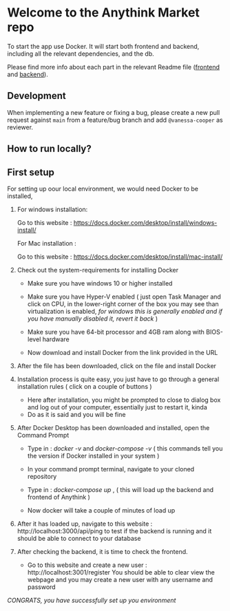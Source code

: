 # Welcome to the Anythink Market repo

To start the app use Docker. It will start both frontend and backend, including all the relevant dependencies, and the db.

Please find more info about each part in the relevant Readme file ([frontend](frontend/readme.md) and [backend](backend/README.md)).

## Development

When implementing a new feature or fixing a bug, please create a new pull request against `main` from a feature/bug branch and add `@vanessa-cooper` as reviewer.

## How to run locally?
## First setup


For setting up oour local environment, we would need Docker to be installed,

1) For windows installation:

    Go to this website : https://docs.docker.com/desktop/install/windows-install/

   For Mac installation :

    Go to this website : https://docs.docker.com/desktop/install/mac-install/


2) Check out the system-requirements for installing Docker

    - Make sure you have windows 10 or higher installed

    - Make sure you have Hyper-V enabled ( just open  Task Manager and click on CPU, in the lower-right corner of the box you may see than virtualization is enabled, _for windows this is generally enabled and if you have manually disabled it, revert it back_ )

    - Make sure you have 64-bit processor and 4GB ram along with BIOS-level hardware

    - Now download and install Docker from the link provided in the URL

3) After the file has been downloaded, click on the file and install Docker

4) Installation process is quite easy, you just have to go through a general installation rules ( click on a couple of buttons )

    - Here after installation, you might be prompted to close to dialog box and log out of your computer, essentially just to restart it, kinda
    - Do as it is said and you will be fine 

5) After Docker Desktop has been downloaded and installed, open the Command Prompt

    - Type in : *docker -v* and *docker-compose -v* ( this commands tell you the version if Docker installed in your system )

    - In your command prompt terminal, navigate to your cloned repository

    - Type in : *docker-compose up* , ( this will load up the backend and frontend of Anythink )

    - Now docker will take a couple of minutes of load up

5) After it has loaded up, navigate to this website : http://localhost:3000/api/ping to test if the backend is running and it should be able to connect to your database

6) After checking the backend, it is time to check the frontend.

    - Go to this website and create a new user : http://localhost:3001/register
    You should be able to clear view the webpage and you may create a new user with any username and password


*CONGRATS, you have successfully set up you environment*